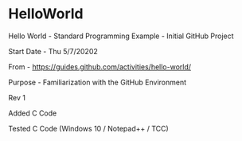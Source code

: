 # HelloWorld

Hello World - Standard Programming Example - Initial GitHub Project

Start Date - Thu 5/7/20202

From - https://guides.github.com/activities/hello-world/

Purpose - Familiarization with the GitHub Environment

Rev 1

  Added C Code
  
  Tested C Code (Windows 10 / Notepad++ / TCC)
